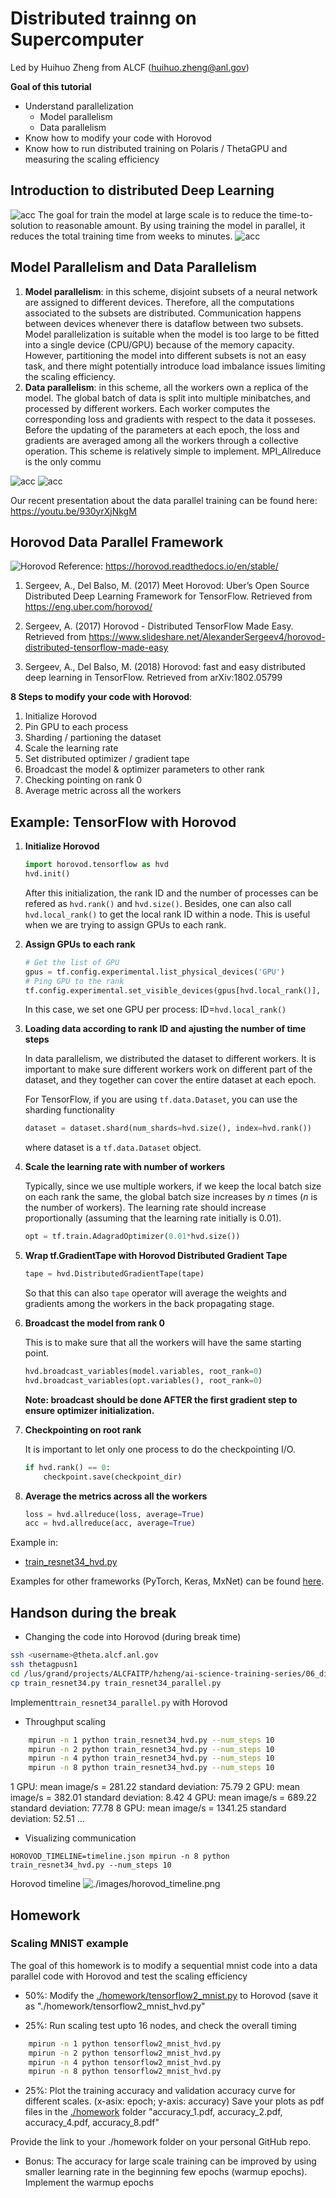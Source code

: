 # Distributed trainng on Supercomputer
Led by Huihuo Zheng from ALCF (<huihuo.zheng@anl.gov>)

**Goal of this tutorial**
* Understand parallelization 
	- Model parallelism
	- Data parallelism
* Know how to modify your code with Horovod
* Know how to run distributed training on Polaris / ThetaGPU and measuring the scaling efficiency

## Introduction to distributed Deep Learning
![acc](./images/need.png)
The goal for train the model at large scale is to reduce the time-to-solution to reasonable amount. By using training the model in parallel, it reduces the total training time from weeks to minutes.
![acc](./images/resnet50.png)


## Model Parallelism and Data Parallelism

1. **Model parallelism**: in this scheme, disjoint subsets of a neural network are assigned to different devices. Therefore, all the computations associated to the subsets are distributed. Communication happens between devices whenever there is dataflow between two subsets. Model parallelization is suitable when the model is too large to be fitted into a single device (CPU/GPU) because of the memory capacity. However, partitioning the model into different subsets is not an easy task, and there might potentially introduce load imbalance issues limiting the scaling efficiency.  
2. **Data parallelism**: in this scheme, all the workers own a replica of the model. The global batch of data is split into multiple minibatches, and processed by different workers. Each worker computes the corresponding loss and gradients with respect to the data it posseses. Before the updating of the parameters at each epoch, the loss and gradients are averaged among all the workers through a collective operation. This scheme is relatively simple to implement. MPI_Allreduce is the only commu

![acc](./images/distributed.png)
![acc](./images/pipeline.png)

Our recent presentation about the data parallel training can be found here: https://youtu.be/930yrXjNkgM

## Horovod Data Parallel Framework
![Horovod](./images/Horovod.png)
Reference: https://horovod.readthedocs.io/en/stable/
1. Sergeev, A., Del Balso, M. (2017) Meet Horovod: Uber’s Open Source Distributed Deep Learning Framework for TensorFlow. Retrieved from https://eng.uber.com/horovod/
2. Sergeev, A. (2017) Horovod - Distributed TensorFlow Made Easy. Retrieved from https://www.slideshare.net/AlexanderSergeev4/horovod-distributed-tensorflow-made-easy

3. Sergeev, A., Del Balso, M. (2018) Horovod: fast and easy distributed deep learning in TensorFlow. Retrieved from arXiv:1802.05799

**8 Steps to modify your code with Horovod**:
  1. Initialize Horovod
  2. Pin GPU to each process
  3. Sharding / partioning the dataset
  4. Scale the learning rate
  5. Set distributed optimizer / gradient tape
  6. Broadcast the model & optimizer parameters to other rank
  7. Checking pointing on rank 0
  8. Average metric across all the workers

## Example: TensorFlow with Horovod
1) **Initialize Horovod**
	```python
	import horovod.tensorflow as hvd 
	hvd.init()
	```
	After this initialization, the rank ID and the number of processes can be refered as ```hvd.rank()``` and ```hvd.size()```. Besides, one can also call ```hvd.local_rank()``` to get the local rank ID within a node. This is useful when we are trying to assign GPUs to each rank. 

2) **Assign GPUs to each rank**
	```python
	# Get the list of GPU
	gpus = tf.config.experimental.list_physical_devices('GPU')
	# Ping GPU to the rank
	tf.config.experimental.set_visible_devices(gpus[hvd.local_rank()], 'GPU')
	```
	In this case, we set one GPU per process: ID=```hvd.local_rank()```

3) **Loading data according to rank ID and ajusting the number of time steps**

	In data parallelism, we distributed the dataset to different workers. It is important to make sure different workers work on different part of the dataset, and they together can cover the entire dataset at each epoch. 

	For TensorFlow, if you are using ```tf.data.Dataset```, you can use the sharding functionality 
	```python
	dataset = dataset.shard(num_shards=hvd.size(), index=hvd.rank())
	```
	where dataset is a ```tf.data.Dataset``` object. 

4) **Scale the learning rate with number of workers**

	Typically, since we use multiple workers, if we keep the local batch size on each rank the same, the global batch size increases by $n$ times ($n$ is the number of workers). The learning rate should increase proportionally (assuming that the learning rate initially is 0.01).
	```python
	opt = tf.train.AdagradOptimizer(0.01*hvd.size())
	```

5) **Wrap tf.GradientTape with Horovod Distributed Gradient Tape**

	```python
	tape = hvd.DistributedGradientTape(tape)
	```
	So that this can also ```tape``` operator will average the weights and gradients among the workers in the back propagating stage. 

6) **Broadcast the model from rank 0**

	This is to make sure that all the workers will have the same starting point.
	```python
	hvd.broadcast_variables(model.variables, root_rank=0)
	hvd.broadcast_variables(opt.variables(), root_rank=0)
	```
	**Note: broadcast should be done AFTER the first gradient step to ensure optimizer initialization.**

7) **Checkpointing on root rank**

	It is important to let only one process to do the checkpointing I/O. 
	```python
	if hvd.rank() == 0: 
		checkpoint.save(checkpoint_dir)
	```

8) **Average the metrics across all the workers**
	```python
	loss = hvd.allreduce(loss, average=True)
	acc = hvd.allreduce(acc, average=True)
	```

Example in: 
* [train_resnet34_hvd.py](train_resnet34_hvd.py)


Examples for other frameworks (PyTorch, Keras, MxNet) can be found [here](https://github.com/horovod/horovod/tree/master/examples). 

## Handson during the break
* Changing the code into Horovod (during break time)
```bash
ssh <username>@theta.alcf.anl.gov
ssh thetagpusn1 
cd /lus/grand/projects/ALCFAITP/hzheng/ai-science-training-series/06_distributedTraining
cp train_resnet34.py train_resnet34_parallel.py 
```
Implement```train_resnet34_parallel.py``` with Horovod

* Throughput scaling
```bash
    mpirun -n 1 python train_resnet34_hvd.py --num_steps 10 
    mpirun -n 2 python train_resnet34_hvd.py --num_steps 10 
    mpirun -n 4 python train_resnet34_hvd.py --num_steps 10 
    mpirun -n 8 python train_resnet34_hvd.py --num_steps 10 
```

1 GPU: mean image/s =   281.22   standard deviation:    75.79
2 GPU: mean image/s =   382.01   standard deviation:     8.42
4 GPU: mean image/s =   689.22   standard deviation:    77.78
8 GPU: mean image/s =  1341.25   standard deviation:    52.51 
...


* Visualizing communication 
```
HOROVOD_TIMELINE=timeline.json mpirun -n 8 python train_resnet34_hvd.py --num_steps 10
```
Horovod timeline
![./images/horovod_timeline.png](./images/horovod_timeline.png)

## Homework
### Scaling MNIST example
The goal of this homework is to modify a sequential mnist code into a data parallel code with Horovod and test the scaling efficiency

* 50%: Modify the [./homework/tensorflow2_mnist.py](./homework/tensorflow2_mnist.py) to Horovod (save it as "./homework/tensorflow2_mnist_hvd.py"

* 25%: Run scaling test upto 16 nodes, and check the overall timing
```bash
    mpirun -n 1 python tensorflow2_mnist_hvd.py
    mpirun -n 2 python tensorflow2_mnist_hvd.py
    mpirun -n 4 python tensorflow2_mnist_hvd.py
    mpirun -n 8 python tensorflow2_mnist_hvd.py
```

* 25%: Plot the training accuracy and validation accuracy curve for different scales. (x-asix: epoch; y-axis: accuracy)
Save your plots as pdf files in the [./homework](./homework) folder "accuracy_1.pdf, accuracy_2.pdf, accuracy_4.pdf, accuracy_8.pdf"

Provide the link to your ./homework folder on your personal GitHub repo. 

* Bonus: 
The accuracy for large scale training can be improved by using smaller learning rate in the beginning few epochs (warmup epochs). Implement the warmup epochs 
